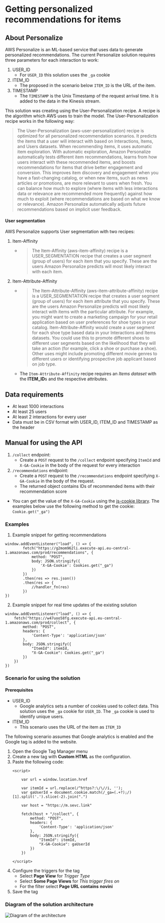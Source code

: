 # Getting personalized recommendations for items

## About Personalize
AWS Personalize is an ML-based service that uses data to generate personalized recommendations. 
The current Personalize solution requires three parameters for each interaction to work:
1. USER_ID
    - For `USER_ID` this solution uses the `_ga` cookie
2. ITEM_ID
    - The proposed in the scenario below `ITEM_ID` is the URL of the item.
3. TIMESTAMP
    - The `TIMESTAMP` is the Unix Timestamp of the request arrival time. It is added to the data in the Kinesis stream.

This solution was creating using the User-Personalization recipe. A recipe is the algorithm which AWS uses to train the model. The User-Personalization recipe works in the following way:

>The User-Personalization (aws-user-personalization) recipe is optimized for all personalized recommendation scenarios. It predicts the items that a user will interact with based on Interactions, Items, and Users datasets. When recommending items, it uses automatic item exploration.
With automatic exploration, Amazon Personalize automatically tests different item recommendations, learns from how users interact with these recommended items, and boosts recommendations for items that drive better engagement and conversion. This improves item discovery and engagement when you have a fast-changing catalog, or when new items, such as news articles or promotions, are more relevant to users when fresh.
You can balance how much to explore (where items with less interactions data or relevance are recommended more frequently) against how much to exploit (where recommendations are based on what we know or relevance). Amazon Personalize automatically adjusts future recommendations based on implicit user feedback.

#### User segmentation
AWS Personalize supports User segmentation with two recipes:
1. Item-Affinity
    - >The Item-Affinity (aws-item-affinity) recipe is a USER_SEGMENTATION recipe that creates a user segment (group of users) for each item that you specify. These are the users Amazon Personalize predicts will most likely interact with each item. 
2. Item-Attribute-Affinity
    - >The Item-Attribute-Affinity (aws-item-attribute-affinity) recipe is a USER_SEGMENTATION recipe that creates a user segment (group of users) for each item attribute that you specify. These are the users Amazon Personalize predicts will most likely interact with items with the particular attribute. 
      >For example, you might want to create a marketing campaign for your retail application based on user preferences for shoe types in your catalog. Item-Attribute-Affinity would create a user segment for each shoe type based data in your Interactions and Items datasets. You could use this to promote different shoes to different user segments based on the likelihood that they will take an action (for example, click a shoe or purchase a shoe). Other uses might include promoting different movie genres to different users or identifying prospective job applicant based on job type. 
    - The `Item-Attribute-Affinity` recipe requires an *Items dataset* with the **ITEM_ID**s and the respective attributes.

## Data requirements
+   At least 1000 interactions
+   At least 25 users
+   At least 2 interactions for every user
+   Data must be in CSV format with USER_ID, ITEM_ID and TIMESTAMP as the header

## Manual for using the API
1.  ```/collect``` endpoint:
    -   Create a `POST` request to the ```/collect``` endpoint specifying `ItemId` and `X-GA-Cookie` in the body of the request for every interaction
2.  ```/recommendations``` endpoint:
    -   Create a `POST` request to the ```/recommendations``` endpoint specifying `X-GA-Cookie` in the body of the request.
    -   The returned object contains IDs of recommended items with their recommendation score
- You can get the value of the `X-GA-Cookie` using the [js-cookie library](https://github.com/js-cookie/js-cookie). The examples below use the following method to get the cookie:
```Cookie.get("_ga")```

### Examples
1. Example snippet for getting recommendations
```
window.addEventListener("load", () => {
        fetch("https://g2mom962li.execute-api.eu-central-1.amazonaws.com/prod/recommendations", {
            method: "POST",
            body: JSON.stringify({
                'X-GA-Cookie': Cookies.get("_ga")
            })
        })
        .then(res => res.json())
        .then(res => {
            //handler_fn(res)
        })
})
```
2. Example snippet for real time updates of the existing solution
```
window.addEventListener("load", () => {
    fetch("https://w47uoo58fg.execute-api.eu-central-1.amazonaws.com/prod/collect", {
        method: "POST",
        headers: {
            'Content-Type': 'application/json'
        },
        body: JSON.stringify({ 
            "ItemId": itemId,
            "X-GA-Cookie": Cookies.get("_ga")
        })
    })
})
```
### Scenario for using the solution
#### Prerequisites
- USER_ID
    - Google analytics sets a number of cookies used to collect data. This solution uses the `_ga` cookie for `USER_ID`. The `_ga` cookie is used to identify unique users.
- ITEM_ID
    - This scenario uses the URL of the item as `ITEM_ID`

The following scenario assumes that Google analytics is enabled and the Google tag is added to the website.
1. Open the Google Tag Manager menu
2. Create a new tag with **Custom HTML** as the configuration.
3. Paste the following code:
    ```
    <script>

        var url = window.location.href
        
        var itemId = url.replace(/^https?:\/\//i, '');
        var gaUserId = document.cookie.match(/_ga=(.+?);/)[1].split('.').slice(-2).join(".")
        
        var host = "https://m.sevc.link"
        
        fetch(host + "/collect", {
            method: "POST",
            headers: {
                'Content-Type': 'application/json'
            },
            body: JSON.stringify({ 
                "ItemId": itemId,
                "X-GA-Cookie": gaUserId
            })
        })

    </script>
    ```
4. Configure the triggers for the tag
    - Select **Page View** for *Trigger Type*
    - Select **Some Page Views** for *This trigger fires on*
    - For the filter select **Page URL** **contains** **novini**
5. Save the tag

### Diagram of the solution architecture
![Diagram of the architecture](/doc/diagram.png)
